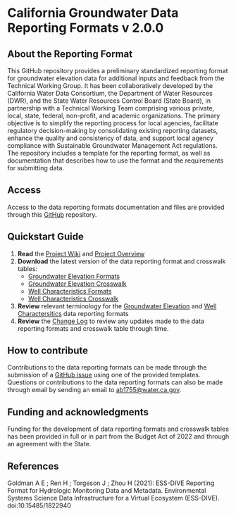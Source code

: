 # California Groundwater Data Reporting Formats v 2.0.0

## About the Reporting Format
This GitHub repository provides a preliminary standardized reporting format for groundwater elevation data for additional inputs and feedback from the Technical Working Group. It has been collaboratively developed by the California Water Data Consortium, the Department of Water Resources (DWR), and the State Water Resources Control Board (State Board), in partnership with a Technical Working Team comprising various private, local, state, federal, non-profit, and academic organizations. The primary objective is to simplify the reporting process for local agencies, facilitate regulatory decision-making by consolidating existing reporting datasets, enhance the quality and consistency of data, and support local agency compliance with Sustainable Groundwater Management Act regulations. The repository includes a template for the reporting format, as well as documentation that describes how to use the format and the requirements for submitting data.

## Access
Access to the data reporting formats documentation and files are provided through this [GitHub](https://github.com/cadwr/groundwater-elevation-data-reporting-format) repository. 

## Quickstart Guide
  1. **Read** the [Project Wiki](https://github.com/cadwr/groundwater-elevation-data-reporting-format/wiki) and [Project Overview](/Project_Overview.md)
  3. **Download** the latest version of the data reporting format and crosswalk tables:
     * [Groundwater Elevation Formats](https://github.com/cadwr/groundwater-elevation-data-reporting-format/raw/main/WordDocs/Proposed_GWE_Data_Format_Table_v2.0.0.docx)
     * [Groundwater Elevation Crosswalk](https://github.com/cadwr/groundwater-elevation-data-reporting-format/raw/main/WordDocs/GWE_XWalk_Table_v2.0.0.docx)
     * [Well Characteristics Formats](https://github.com/cadwr/groundwater-elevation-data-reporting-format/raw/main/WordDocs/Proposed_Well_Characteristics_Data_Format_Table_v2.0.0.docx)
     * [Well Characteristics Crosswalk](https://github.com/cadwr/groundwater-elevation-data-reporting-format/raw/main/WordDocs/Well_Characteristics_XWalk_Table_v2.0.0.docx)  
  3. **Review** relevant terminology for the [Groundwater Elevation](/GWE_Terminology.md) and [Well Charactersitics](/Well_Characteristics_Terminology.md) data reporting formats
  4. **Review** the [Change Log](/ChangeLog.md) to review any updates made to the data reporting formats and crosswalk table through time.

## How to contribute
Contributions to the data reporting formats can be made through the submission of a [GitHub issue](https://github.com/cadwr/groundwater-elevation-data-reporting-format/issues) using one of the provided templates. Questions or contributions to the data reporting formats can also be made through email by sending an email to ab1755@water.ca.gov.

## Funding and acknowledgments
Funding for the development of data reporting formats and crosswalk tables has been provided in full or in part from the Budget Act of 2022 and through an agreement with the State.

## References
Goldman A E ; Ren H ; Torgeson J ; Zhou H (2021): ESS-DIVE Reporting Format for Hydrologic Monitoring Data and Metadata. Environmental Systems Science Data Infrastructure for a Virtual Ecosystem (ESS-DIVE). doi:10.15485/1822940
